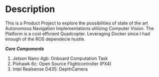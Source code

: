 # Description

This is a Product Project to explore the possibilities of state of the art Autonomous Navigation Implementations utilizing Computer Vision.
The Platform is a cost efficient Quadcopter. Leveraging Docker since I had enough of the ROS dependecie hustle.

***Core Components***
 1. Jetson Nano 4gb: Onboard Computation Task
 2. Pixhawk 6c: Open Source Flightcontroller (PX4)
 3. Intel Realsense D435: DepthCamera 

